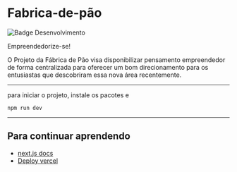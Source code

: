 # Fabrica-de-pão

![Badge Desenvolvimento](https://badgen.net/static/status/sendo%20forjado/?color=blue)

Empreendedorize-se!

O Projeto da Fábrica de Pão visa disponibilizar pensamento empreendedor de forma centralizada para oferecer um bom direcionamento para os entusiastas que descobriram essa nova área recentemente.

---
para iniciar o projeto, instale os pacotes e 

``` npm run dev ```

---
## Para continuar aprendendo
- [next.js docs](https://nextjs.org/learn/foundations/about-nextjs?utm_source=next-site&utm_medium=homepage-cta&utm_campaign=home)
- [Deploy vercel](https://vercel.com/)

